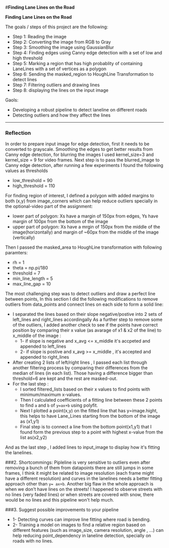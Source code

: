 #**Finding Lane Lines on the Road** 


**Finding Lane Lines on the Road**

The goals / steps of this project are the following:

* Step 1: Reading the image 
* Step 2: Converting the image from RGB to Gray
* Step 3: Smoothing the image using GaussianBlur
* Step 4: Finding edges using Canny edge detection with a set of low and high threshold
* Step 5: Marking a region that has high probablity of containing LaneLines with a set of vertices as a polygon
* Step 6: Sending the masked_region to HoughLine Transformation to detect lines
* Step 7: Filtering outliers and drawing lines 
* Step 8: displaying the lines on the input image 

Gaols:
* Developing a robust pipeline to detect laneline on different roads
* Detecting outliers and how they affect the lines




[//]: # (Image References)

[gray_scale]: ./examples/gray_image.jpg "Grayscale"

---

### Reflection

In order to prepare input image for edge detection, first it needs to be converted to grayscale. Smoothing the edges to get better results from Canny edge detection, for blurring the images I used kernel_size=3 and kernel_size = 9 for video frames. 
Next step is to pass the blurred_image to Canny edge detection, after running a few experiments I found the following values as thresholds
 * low_threshold = 90
 * high_threshold = 110

For finding region of interest, I defined a polygon with added margins to both (x,y) from image_corners which can help reduce outliers specially in the optional-video part of the assignment:
  * lower part of polygon: Xs have a margin of 150px from edges, Ys have margin of 100px from the bottom of the image 
  * upper part of polygon: Xs have a mrgin of 150px from the middle of the image(horizontally) and margin of ~60px from the middle of the image (vertically)

Then I passed the masked_area to HoughLine transformation with following paramters:
  * rh = 1
  * theta = np.pi/180
  * threshold = 7
  * min_line_length = 5
  * max_line_gap = 10

The most challenging step was to detect outliers and draw a perfect line between points, In this section I did the following modifications to remove outliers from data_points and connect lines on each side to form a solid line:
   * I separated the lines based on their slope negative/postive into 2 sets of left_lines and right_lines accordingally
     As a further step to remove some of the outliers, I added another check to see if the points have correct position by comparing their x value (as avarage of x1 & x2 of the line) to x_middle of the image : 
     * 1- if slope is negative and x_avg <= x_middle it's accpeted and appended to left_lines
     * 2- if slope is postive and x_avg >= x_middle , it's accepted and appended to right_lines
   * After creating 2 lists of left/right lines , I passed each list through another filtering process by comparing their differences from the median of lines (in each list). Those having a difference bigger than threshold=6 are kept and the rest are masked-out.
   * For the last step :
     * I sorted filtered_lists based on their x values to find points with minimum/maximum x-values. 
     * Then I calculated coefficients of a fitting line between these 2 points to find `a` and `b` of `y=ax+b` using polyfit.
     * Next I plotted a point(x,y) on the fitted line that has y=image.hight, this helps to have Lane_Lines starting from the bottom of the image as (x1,y1)
     * Final step is to connect a line from the bottom point(x1,y1) that I found form the previous step to a point with highest x-value from the list as(x2,y2)

And as the last step , I added lines to input_image to display how it's fitting the lanelines.


###2. Shortcommings:
Pipleline is very sensitive to outliers even after removing a bunch of them from datapoints there are still jumps in some frames, I think it might be related to image resolution (each frame might have a different resolution) and curves in the lanelines needs a better fitting approach other than `y= ax+b`.
Another big flaw in the whole approach is when we don't have lines on the streets! I happened to observe streets with no lines (very faded lines) or when streets are covered with snow, there would be no lines and this pipeline won't help much.

###3. Suggest possible improvements to your pipeline

 * 1- Detecting curves can improve line fitting where road is bending.
 * 2- Training a model on images to find a relative region based on different features (such as image_size, camera resolution, angle , ...) can help reducing point_dependency in laneline detection, specially on roads with no lines.

